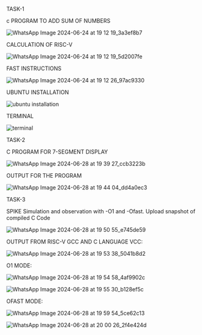TASK-1

c PROGRAM TO ADD SUM OF NUMBERS

![WhatsApp Image 2024-06-24 at 19 12 19_3a3ef8b7](https://github.com/varshamano1404/internship/assets/175196469/51a16880-5bc6-48f6-a950-cec4f5a30129)

CALCULATION OF RISC-V

![WhatsApp Image 2024-06-24 at 19 12 19_5d2007fe](https://github.com/varshamano1404/internship/assets/175196469/1682b4b9-1f1d-4925-83f0-f71780812cb7)

FAST INSTRUCTIONS

![WhatsApp Image 2024-06-24 at 19 12 26_97ac9330](https://github.com/varshamano1404/internship/assets/175196469/047b6227-95a9-47c8-9ce7-b8e7f1b73fc2)

UBUNTU INSTALLATION

![ubuntu installation](https://github.com/varshamano1404/internship/assets/175196469/4ae8e4b9-5816-4616-8855-c2c890d25efb)

TERMINAL

![terminal](https://github.com/varshamano1404/internship/assets/175196469/7cdcb686-97a2-4719-8f34-309aa7b5d10c)

TASK-2

C PROGRAM FOR 7-SEGMENT DISPLAY

![WhatsApp Image 2024-06-28 at 19 39 27_ccb3223b](https://github.com/varshamano1404/internship/assets/175196469/0bd121d0-cf38-4676-9823-a4ba4421590e)

OUTPUT FOR THE PROGRAM

![WhatsApp Image 2024-06-28 at 19 44 04_dd4a0ec3](https://github.com/varshamano1404/internship/assets/175196469/0c7fbb08-ecee-4e70-b9cc-d73adb840eb1)


TASK-3

SPIKE Simulation and observation with -O1 and -Ofast. Upload snapshot of compiled C Code

![WhatsApp Image 2024-06-28 at 19 50 55_e745de59](https://github.com/varshamano1404/internship/assets/175196469/d1205bcc-c8be-4643-a9ee-5c577e924e6d)

OUTPUT FROM RISC-V GCC AND C LANGUAGE VCC:

![WhatsApp Image 2024-06-28 at 19 53 38_5041b8d2](https://github.com/varshamano1404/internship/assets/175196469/8a1d547e-de6f-4430-80c4-299bcca0cfcd)


O1 MODE:

![WhatsApp Image 2024-06-28 at 19 54 58_4af9902c](https://github.com/varshamano1404/internship/assets/175196469/f2bba730-46c1-4872-8990-db601ca3b4c5)

![WhatsApp Image 2024-06-28 at 19 55 30_b128ef5c](https://github.com/varshamano1404/internship/assets/175196469/54816af4-be3c-45ac-835b-fc156ab90e2a)


OFAST MODE:

![WhatsApp Image 2024-06-28 at 19 59 54_5ce62c13](https://github.com/varshamano1404/internship/assets/175196469/bd1552ef-1f0a-4b72-a5dc-b173f8224411)

![WhatsApp Image 2024-06-28 at 20 00 26_2f4e424d](https://github.com/varshamano1404/internship/assets/175196469/fb38fc75-028f-4a7c-8bd6-4f29b374dd54)
